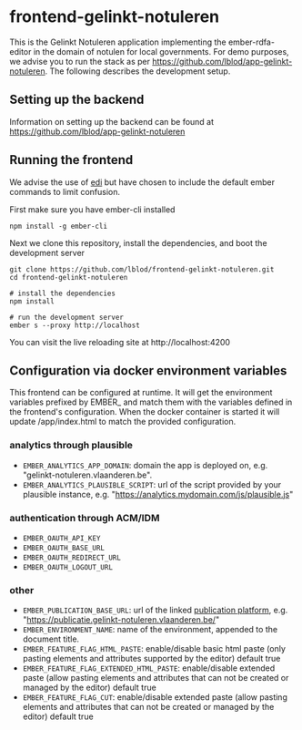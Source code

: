 # frontend-gelinkt-notuleren

This is the Gelinkt Notuleren application implementing the ember-rdfa-editor in the domain of notulen for local governments.  For demo purposes, we advise you to run the stack as per https://github.com/lblod/app-gelinkt-notuleren.  The following describes the development setup.

## Setting up the backend

Information on setting up the backend can be found at https://github.com/lblod/app-gelinkt-notuleren

## Running the frontend

We advise the use of [edi](https://github.com/madnificent/docker-ember) but have chosen to include the default ember commands to limit confusion.

First make sure you have ember-cli installed

    npm install -g ember-cli

Next we clone this repository, install the dependencies, and boot the development server

    git clone https://github.com/lblod/frontend-gelinkt-notuleren.git
    cd frontend-gelinkt-notuleren
    
    # install the dependencies
    npm install
    
    # run the development server
    ember s --proxy http://localhost

You can visit the live reloading site at http://localhost:4200

## Configuration via docker environment variables
This frontend can be configured at runtime. It will get the environment variables prefixed by EMBER_ and match them with the variables defined in the frontend's configuration. When the docker container is started it will update /app/index.html to match the provided configuration.

### analytics through plausible
* `EMBER_ANALYTICS_APP_DOMAIN`: domain the app is deployed on, e.g. "gelinkt-notuleren.vlaanderen.be". 
* `EMBER_ANALYTICS_PLAUSIBLE_SCRIPT`: url of the script provided by your plausible instance, e.g. "https://analytics.mydomain.com/js/plausible.js"

### authentication through ACM/IDM
* `EMBER_OAUTH_API_KEY`
* `EMBER_OAUTH_BASE_URL`
* `EMBER_OAUTH_REDIRECT_URL`
* `EMBER_OAUTH_LOGOUT_URL`

### other
* `EMBER_PUBLICATION_BASE_URL`: url of the linked [publication platform](https://github.com/lblod/app-gn-publicatie/), e.g. "https://publicatie.gelinkt-notuleren.vlaanderen.be/"
* `EMBER_ENVIRONMENT_NAME`: name of the environment, appended to the document title.
* `EMBER_FEATURE_FLAG_HTML_PASTE`: enable/disable basic html paste (only pasting elements and attributes supported by the editor) default true
* `EMBER_FEATURE_FLAG_EXTENDED_HTML_PASTE`: enable/disable extended paste (allow pasting elements and attributes that can not be created or managed by the editor) default true
* `EMBER_FEATURE_FLAG_CUT`: enable/disable extended paste (allow pasting elements and attributes that can not be created or managed by the editor) default true
